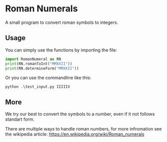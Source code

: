 # Roman Numerals

A small program to convert roman symbols to integers.

## Usage

You can simply use the functions by importing the file:

```python
import RomanNumeral as RN
print(RN.romanToInt("MMXXII"))
print(RN.determineForm("MMXXII"))
```

Or you can use the commandline like this:
```console
python .\test_input.py IIIIIV
```

## More

We try our best to convert the symbols to a number, even if it not follows standart form. 

There are multiple ways to handle roman numbers, for more infromation see the wikipedia article: 
https://en.wikipedia.org/wiki/Roman_numerals


